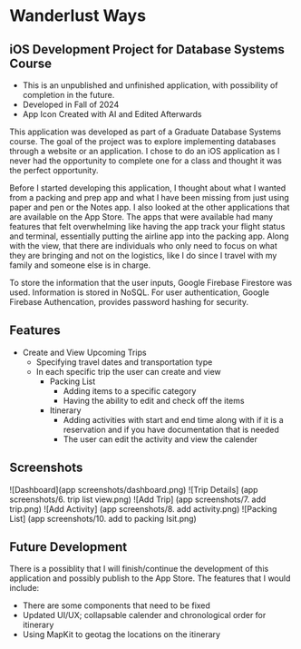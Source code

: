# Wanderlust Ways
## iOS Development Project for Database Systems Course

* This is an unpublished and unfinished application, with possibility of completion in the future.
* Developed in Fall of 2024
* App Icon Created with AI and Edited Afterwards

This application was developed as part of a Graduate Database Systems course. The goal of the project was to explore implementing databases through a website or an application. I chose to do an iOS application as I never had the opportunity to complete one for a class and thought it was the perfect opportunity. 

Before I started developing this application, I thought about what I wanted from a packing and prep app and what I have been missing from just using paper and pen or the Notes app. I also looked at the other applications that are available on the App Store. The apps that were available had many features that felt overwhelming like having the app track your flight status and terminal, essentially putting the airline app into the packing app. Along with the view, that there are individuals who only need to focus on what they are bringing and not on the logistics, like I do since I travel with my family and someone else is in charge. 

To store the information that the user inputs, Google Firebase Firestore was used. Information is stored in NoSQL. 
For user authentication, Google Firebase Authencation, provides password hashing for security. 

## Features
- Create and View Upcoming Trips
  - Specifying travel dates and transportation type
  - In each specific trip the user can create and view
    - Packing List
      - Adding items to a specific category
      - Having the ability to edit and check off the items
    - Itinerary
      - Adding activities with start and end time along with if it is a reservation and if you have documentation that is needed
      - The user can edit the activity and view the calender

## Screenshots
![Dashboard](app screenshots/dashboard.png)
![Trip Details] (app screenshots/6. trip list view.png)
![Add Trip] (app screenshots/7. add trip.png)
![Add Activity] (app screenshots/8. add activity.png)
![Packing List] (app screenshots/10. add to packing lsit.png)


## Future Development 
There is a possiblity that I will finish/continue the development of this application and possibly publish to the App Store. The features that I would include:
- There are some components that need to be fixed
- Updated UI/UX; collapsable calender and chronological order for itinerary
- Using MapKit to geotag the locations on the itinerary 
